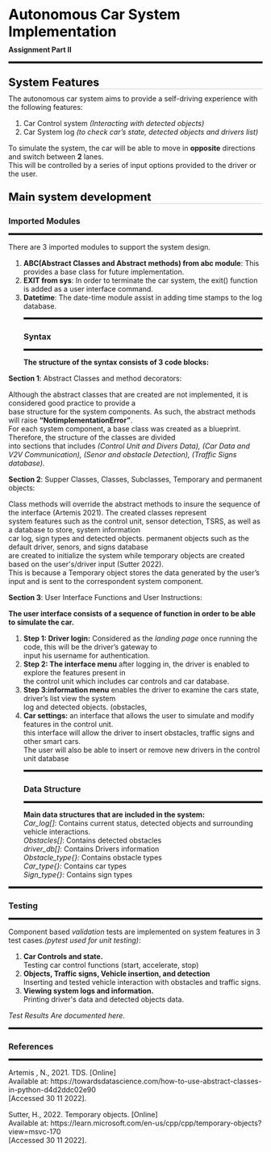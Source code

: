 <style type="text/css">.rendered-markdown{font-size:14px} .rendered-markdown>*:first-child{margin-top:0!important} .rendered-markdown>*:last-child{margin-bottom:0!important} .rendered-markdown a{text-decoration:underline;color:#b75246} .rendered-markdown a:hover{color:#f36050} .rendered-markdown h1, .rendered-markdown h2, .rendered-markdown h3, .rendered-markdown h4, .rendered-markdown h5, .rendered-markdown h6{margin:24px 0 10px;padding:0;font-weight:bold;-webkit-font-smoothing:antialiased;cursor:text;position:relative} .rendered-markdown h1 tt, .rendered-markdown h1 code, .rendered-markdown h2 tt, .rendered-markdown h2 code, .rendered-markdown h3 tt, .rendered-markdown h3 code, .rendered-markdown h4 tt, .rendered-markdown h4 code, .rendered-markdown h5 tt, .rendered-markdown h5 code, .rendered-markdown h6 tt, .rendered-markdown h6 code{font-size:inherit} .rendered-markdown h1{font-size:28px;color:#000} .rendered-markdown h2{font-size:22px;border-bottom:1px solid #ccc;color:#000} .rendered-markdown h3{font-size:18px} .rendered-markdown h4{font-size:16px} .rendered-markdown h5{font-size:14px} .rendered-markdown h6{color:#777;font-size:14px} .rendered-markdown p, .rendered-markdown blockquote, .rendered-markdown ul, .rendered-markdown ol, .rendered-markdown dl, .rendered-markdown table, .rendered-markdown pre{margin:15px 0} .rendered-markdown hr{border:0 none;color:#ccc;height:4px;padding:0} .rendered-markdown>h2:first-child, .rendered-markdown>h1:first-child, .rendered-markdown>h1:first-child+h2, .rendered-markdown>h3:first-child, .rendered-markdown>h4:first-child, .rendered-markdown>h5:first-child, .rendered-markdown>h6:first-child{margin-top:0;padding-top:0} .rendered-markdown a:first-child h1, .rendered-markdown a:first-child h2, .rendered-markdown a:first-child h3, .rendered-markdown a:first-child h4, .rendered-markdown a:first-child h5, .rendered-markdown a:first-child h6{margin-top:0;padding-top:0} .rendered-markdown h1+p, .rendered-markdown h2+p, .rendered-markdown h3+p, .rendered-markdown h4+p, .rendered-markdown h5+p, .rendered-markdown h6+p{margin-top:0} .rendered-markdown ul, .rendered-markdown ol{padding-left:30px} .rendered-markdown ul li>:first-child, .rendered-markdown ul li ul:first-of-type, .rendered-markdown ol li>:first-child, .rendered-markdown ol li ul:first-of-type{margin-top:0} .rendered-markdown ul ul, .rendered-markdown ul ol, .rendered-markdown ol ol, .rendered-markdown ol ul{margin-bottom:0} .rendered-markdown dl{padding:0} .rendered-markdown dl dt{font-size:14px;font-weight:bold;font-style:italic;padding:0;margin:15px 0 5px} .rendered-markdown dl dt:first-child{padding:0} .rendered-markdown dl dt>:first-child{margin-top:0} .rendered-markdown dl dt>:last-child{margin-bottom:0} .rendered-markdown dl dd{margin:0 0 15px;padding:0 15px} .rendered-markdown dl dd>:first-child{margin-top:0} .rendered-markdown dl dd>:last-child{margin-bottom:0} .rendered-markdown blockquote{border-left:4px solid #DDD;padding:0 15px;color:#777} .rendered-markdown blockquote>:first-child{margin-top:0} .rendered-markdown blockquote>:last-child{margin-bottom:0} .rendered-markdown table th{font-weight:bold} .rendered-markdown table th, .rendered-markdown table td{border:1px solid #ccc;padding:6px 13px} .rendered-markdown table tr{border-top:1px solid #ccc;background-color:#fff} .rendered-markdown table tr:nth-child(2n){background-color:#f8f8f8} .rendered-markdown img{max-width:100%;-moz-box-sizing:border-box;box-sizing:border-box} .rendered-markdown code, .rendered-markdown tt{margin:0 2px;padding:0 5px;border:1px solid #eaeaea;background-color:#f8f8f8;border-radius:3px} .rendered-markdown code{white-space:nowrap} .rendered-markdown pre>code{margin:0;padding:0;white-space:pre;border:0;background:transparent} .rendered-markdown .highlight pre, .rendered-markdown pre{background-color:#f8f8f8;border:1px solid #ccc;font-size:13px;line-height:19px;overflow:auto;padding:6px 10px;border-radius:3px} .rendered-markdown pre code, .rendered-markdown pre tt{margin:0;padding:0;background-color:transparent;border:0}</style>
<div class="rendered-markdown"><h1>Autonomous Car System Implementation</h1>
<p><strong>Assignment Part II</strong></p>
<hr />
<h2>System Features</h2>
<p>The autonomous car system aims to provide a self-driving experience with the following features:</p>
<ol>
<li>Car Control system <em>(Interacting with detected objects)</em></li>
<li>Car System log <em>(to check car’s state, detected objects and drivers list)</em></li>
</ol>
<p>To simulate the system, the car will be able to move in <strong>opposite</strong> directions and switch between <strong>2</strong> lanes.
<br  />This will be controlled by a series of input options provided to the driver or the user.</p>
<h2>Main system development</h2>
<h4>Imported Modules</h4>
<hr />
<p>There are 3 imported modules to support the system design.</p>
<ol>
<li><strong>ABC(Abstract Classes and Abstract methods) from abc module</strong>: This provides a base class for future implementation.</li>
<li><strong>EXIT from sys</strong>: In order to terminate the car system, the exit() function is added as a user interface command.</li>
<li><strong>Datetime</strong>: The date-time module assist in adding time stamps to the log database.<hr />
<h4>Syntax</h4>
<hr />
<strong>The structure of the syntax consists of 3 code blocks:</strong></li>
</ol>
<p><strong>Section 1</strong>: Abstract Classes and method decorators:</p>
<p>Although the abstract classes that are created are not implemented, it is considered good practice to provide a
<br  />base structure for the system components. As such, the abstract methods will raise <strong>“NotimplementationError”</strong>.
<br  />For each system component, a base class was created as a blueprint. Therefore, the structure of the classes are divided
<br  />into sections that includes <em>(Control Unit and Divers Data), (Car Data and V2V Communication), (Senor and obstacle Detection), (Traffic Signs database).</em></p>
<p><strong>Section 2</strong>: Supper Classes, Classes, Subclasses, Temporary and permanent objects:</p>
<p>Class methods will override the abstract methods to insure the sequence of the interface (Artemis 2021). The created classes represent
<br  />system features such as the control unit, sensor detection, TSRS, as well as a database to store, system information
<br  />car log, sign types and detected objects. permanent objects such as the default driver, senors, and signs database
<br  />are created to initialize the system while temporary objects are created based on the user's/driver input (Sutter 2022).
<br  />This is because a Temporary object stores the data generated by the user’s input and is sent to the correspondent system component.</p>
<p><strong>Section 3</strong>: User Interface Functions and User Instructions:</p>
<p><strong>The user interface consists of a sequence of function in order to be able to simulate the car.</strong></p>
<ol>
<li><strong>Step 1: Driver login:</strong> Considered as the <em>landing page</em> once running the code, this will be the driver’s gateway to
<br  />input his username for authentication.</li>
<li><strong>Step 2: The interface menu</strong> after logging in, the driver is enabled to explore the features present in
<br  />the control unit which includes car controls and car database.</li>
<li><strong>Step 3:information menu</strong> enables the driver to examine the cars state, driver’s list view the system
<br  />log and detected objects. (obstacles,</li>
<li><strong>Car settings:</strong> an interface that allows the user to simulate and modify features in the control unit.
<br  />this interface will allow the driver to insert  obstacles, traffic signs and other smart cars.
<br  />The user will also be able to insert or remove new drivers in the control unit database<hr />
<h4>Data Structure</h4>
<hr />
<strong>Main data structures that are included in the system:</strong>
<br  /><em>Car_log[]</em>: Contains current status, detected objects and surrounding vehicle interactions.
<br  /><em>Obstacles[]</em>: Contains detected obstacles
<br  /><em>driver_db[]</em>: Contains Drivers information
<br  /><em>Obstacle_type{}:</em> Contains obstacle types
<br  /><em>Car_type{}:</em> Contains car types
<br  /><em>Sign_type{}:</em> Contains sign types</li>
</ol>
<hr />
<h4>Testing</h4>
<hr />
<p>Component based <em>validation</em> tests are implemented on system features in 3 test cases.<em>(pytest used for unit testing)</em>:</p>
<ol>
<li><strong>Car Controls and state.</strong>
<br  />Testing car control functions (start, accelerate, stop)</li>
<li><strong>Objects, Traffic signs, Vehicle insertion, and detection</strong>
<br  />Inserting and tested vehicle interaction with obstacles and traffic signs.</li>
<li><strong>Viewing system logs and information.</strong>
<br  />Printing driver's data and detected objects data.</li>
</ol>
<p><em>Test Results Are documented here.</em></p>
<hr />
<h4>References</h4>
<hr />
<p>Artemis , N., 2021. TDS. [Online]
<br  />Available at: https://towardsdatascience.com/how-to-use-abstract-classes-in-python-d4d2ddc02e90
<br  />[Accessed 30 11 2022].</p>
<p>Sutter, H., 2022. Temporary objects. [Online]
<br  />Available at: https://learn.microsoft.com/en-us/cpp/cpp/temporary-objects?view=msvc-170
<br  />[Accessed 30 11 2022].</p>
</div>